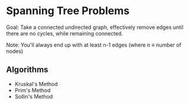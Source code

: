 Spanning Tree Problems
======================

Goal: Take a connected undirected graph, effectively remove edges until there are no cycles, while remaining connected.

Note: You'll always end up with at least n-1 edges (where n &equiv; number of nodes)

Algorithms
----------
* Kruskal's Method
* Prim's Method
* Sollin's Method
